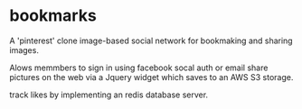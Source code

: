 # bookmarks
A 'pinterest' clone image-based social network for bookmaking and sharing images.


Alows memmbers to sign in using facebook socal auth or email share pictures on the web via a Jquery widget which saves to an AWS S3 storage.

track likes by implementing an redis database server.
